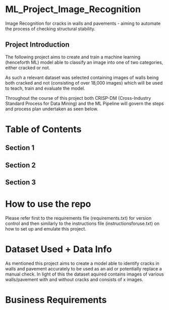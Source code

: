 # ML_Project_Image_Recognition
Image Recognition for cracks in walls and pavements - aiming to automate the process of checking structural stability.
## Project Introduction
The following project aims to create and train a machine learning (henceforth ML) model able to classify an image into one of two categories, either cracked or not. 

As such a relevant dataset was selected containing images of walls being both cracked and not (consisting of over 18,000 images) which will be used to teach, train and evaluate the model. 

Throughout the course of this project both CRISP-DM (Cross-Industry Standard Process for Data Mining) and the ML Pipeline will govern the steps and process plan undertaken as seen below.

# Table of Contents
## Section 1

## Section 2

## Section 3


# How to use the repo
Please refer first to the requirements file (requirements.txt) for version control and then similarly to the instructions file (instructionsforuse.txt) on how to set up and emulate this project.

# Dataset Used + Data Info
As mentioned this project aims to create a model able to identify cracks in walls and pavement accurately to be used as an aid or potentially replace a manual check. In light of this the dataset aquired contains images of various walls/pavement with and without cracks and consists of x images. 

# Business Requirements


